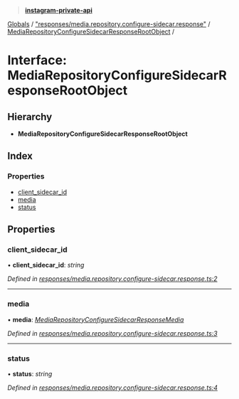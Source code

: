 > **[instagram-private-api](../README.md)**

[Globals](../README.md) / ["responses/media.repository.configure-sidecar.response"](../modules/_responses_media_repository_configure_sidecar_response_.md) / [MediaRepositoryConfigureSidecarResponseRootObject](_responses_media_repository_configure_sidecar_response_.mediarepositoryconfiguresidecarresponserootobject.md) /

# Interface: MediaRepositoryConfigureSidecarResponseRootObject

## Hierarchy

* **MediaRepositoryConfigureSidecarResponseRootObject**

## Index

### Properties

* [client_sidecar_id](_responses_media_repository_configure_sidecar_response_.mediarepositoryconfiguresidecarresponserootobject.md#client_sidecar_id)
* [media](_responses_media_repository_configure_sidecar_response_.mediarepositoryconfiguresidecarresponserootobject.md#media)
* [status](_responses_media_repository_configure_sidecar_response_.mediarepositoryconfiguresidecarresponserootobject.md#status)

## Properties

###  client_sidecar_id

• **client_sidecar_id**: *string*

*Defined in [responses/media.repository.configure-sidecar.response.ts:2](https://github.com/dilame/instagram-private-api/blob/e9c516c/src/responses/media.repository.configure-sidecar.response.ts#L2)*

___

###  media

• **media**: *[MediaRepositoryConfigureSidecarResponseMedia](_responses_media_repository_configure_sidecar_response_.mediarepositoryconfiguresidecarresponsemedia.md)*

*Defined in [responses/media.repository.configure-sidecar.response.ts:3](https://github.com/dilame/instagram-private-api/blob/e9c516c/src/responses/media.repository.configure-sidecar.response.ts#L3)*

___

###  status

• **status**: *string*

*Defined in [responses/media.repository.configure-sidecar.response.ts:4](https://github.com/dilame/instagram-private-api/blob/e9c516c/src/responses/media.repository.configure-sidecar.response.ts#L4)*